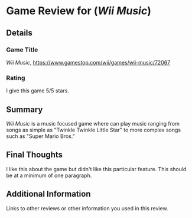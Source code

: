 # Game Review for (_Wii Music_)

## Details

### Game Title
_Wii Music_, https://www.gamestop.com/wii/games/wii-music/72067
### Rating
I give this game 5/5 stars.

## Summary
_Wii Music_ is a music focused game where  can play music ranging from songs as simple as "Twinkle Twinkle Little Star" to more complex songs such as "Super Mario Bros." 

## Final Thoughts
I like this about the game but didn't like this particular feature. This should be at a minimum of one paragraph.

## Additional Information
Links to other reviews or other information you used in this review.
